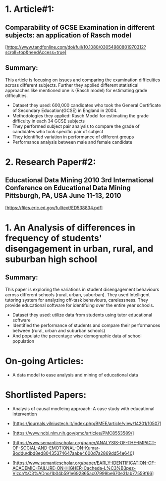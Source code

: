 # 1. Article#1:

## Comparability of GCSE Examination in different subjects: an application of Rasch model
[https://www.tandfonline.com/doi/full/10.1080/03054980801970312?scroll=top&needAccess=true]

## Summary:
This article is focusing on issues and comparing the examination difficulties across different subjects. Further they applied different statistical approaches like mentioned one is (Rasch model) for estimating grade difficulties. 
- Dataset they used: 600,000 candidates who took the General Certificate of Secondary Education(GCSE) in England in 2004.
- Methodologies they applied: Rasch Model for estimating the grade difficulty in each 34 GCSE subjects
- They performed subject pair analysis to compare the grade of candidates who took specific pair of subject
- They identified variation in performance of different groups
- Performance analysis between male and female candidate

# 2. Research Paper#2:

## Educational Data Mining 2010 3rd International Conference on Educational Data Mining Pittsburgh, PA, USA June 11-13, 2010
[https://files.eric.ed.gov/fulltext/ED538834.pdf]

# 1. An Analysis of differences in frequency of students' disengagement in urban, rural, and suburban high school

## Summary:
This paper is exploring the variations in student disengagement behaviours across different schools (rural, urban, suburban). They used Intelligent tutoring system for analyzing off-task behaviours, carelessness. They provide educational software for identifuing over the entire year schools.
- Dataset they used: utilize data from students using tutor educational software
- Identified the performance of students and compare their performances between (rural, urban and suburban schools)
- And populate the percentage wise demographic data of school population

# On-going Articles:
- A data model to ease analysis and mining of educational data

# Shortlisted Papers:

-  Analysis of causal modleing approach: A case study with educational intervention

- [https://journals.vilniustech.lt/index.php/BMEE/article/view/14201/10507]

- [https://www.ncbi.nlm.nih.gov/pmc/articles/PMC8553589/]

- [https://www.semanticscholar.org/paper/ANALYSIS-OF-THE-IMPACT-OF-SOCIAL-AND-EMOTIONAL-ON-Kumar-Boddu/dbd8ed80435374647aabe4600d7a2869dd54e640]

- [https://www.semanticscholar.org/paper/EARLY-IDENTIFICATION-OF-ACADEMIC-FAILURE-ON-HIGHER-Cacheda-L%C3%B3pez-Vizca%C3%ADno/1b04b591e692865ac07999be670e31ab77559f66]
